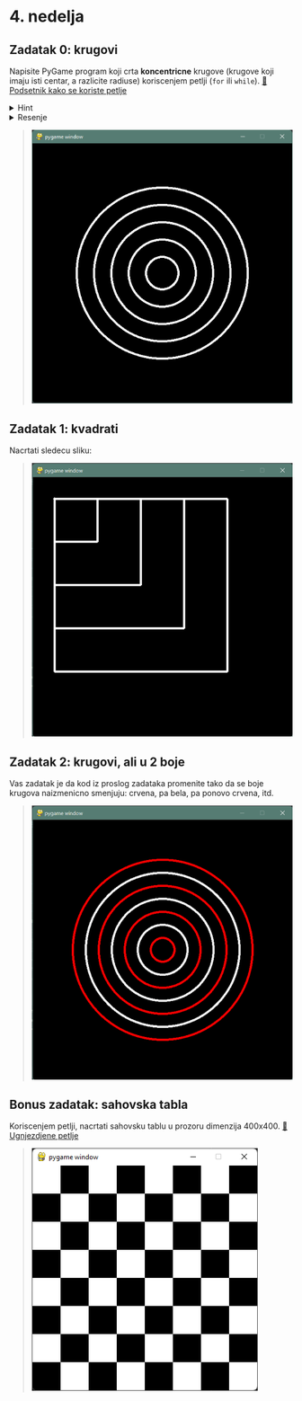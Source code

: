 # 4. nedelja

## Zadatak 0: krugovi
Napisite PyGame program koji crta **koncentricne** krugove
(krugove koji imaju isti centar, a razlicite radiuse) koriscenjem
petlji (`for` ili `while`). 
[🔗 Podsetnik kako se koriste petlje](https://petlja.org/biblioteka/r/lekcije/prirucnik-python/kontrolatoka-cas11#id12)  
<details>
  <summary>Hint</summary>
  Razmislite o tome koja vrednost se menja tokom promene velicine kruga.<br>
  Neka ta vrednost bude brojac u petlji.
</details>  
<details>
  <summary>Resenje</summary>

    import pygame   
    pygame.init()   
    prozor = pygame.display.set_mode((600,600))  
    
    for i in range(5):  
        pygame.draw.circle(prozor, pygame.Color("white"), (300, 300), (i+1) * 40, 5)  
    
    pygame.display.flip()  
    pygame.time.wait(5000)  
    pygame.quit()
</details>  

> ![](ilustracije/krugovi.png)
<div style="page-break-after: always;"></div>

## Zadatak 1: kvadrati
Nacrtati sledecu sliku:

> ![](ilustracije/kvadrati.png)

## Zadatak 2: krugovi, ali u 2 boje
Vas zadatak je da kod iz proslog zadataka promenite tako da se boje
krugova naizmenicno smenjuju: crvena, pa bela, pa ponovo crvena, itd.

> ![](ilustracije/krugovi_2_boje.png)
<div style="page-break-after: always;"></div>

## Bonus zadatak: sahovska tabla
Koriscenjem petlji, nacrtati sahovsku tablu u prozoru dimenzija 400x400.
[🔗 Ugnjezdjene petlje](https://petlja.org/biblioteka/r/lekcije/prirucnik-python/kontrolatoka-cas11#id25)

> ![](ilustracije/sahovska_tabla.png)

